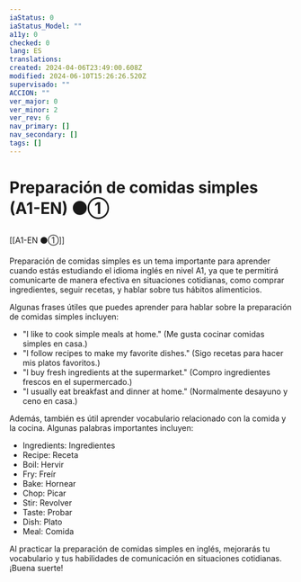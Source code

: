 ```yaml
---
iaStatus: 0
iaStatus_Model: ""
a11y: 0
checked: 0
lang: ES
translations: 
created: 2024-04-06T23:49:00.608Z
modified: 2024-06-10T15:26:26.520Z
supervisado: ""
ACCION: ""
ver_major: 0
ver_minor: 2
ver_rev: 6
nav_primary: []
nav_secondary: []
tags: []
---
```

# Preparación de comidas simples (A1-EN) ⚫①

[[A1-EN ⚫①]]

Preparación de comidas simples es un tema importante para aprender cuando estás estudiando el idioma inglés en nivel A1, ya que te permitirá comunicarte de manera efectiva en situaciones cotidianas, como comprar ingredientes, seguir recetas, y hablar sobre tus hábitos alimenticios.

Algunas frases útiles que puedes aprender para hablar sobre la preparación de comidas simples incluyen:

- "I like to cook simple meals at home." (Me gusta cocinar comidas simples en casa.)
- "I follow recipes to make my favorite dishes." (Sigo recetas para hacer mis platos favoritos.)
- "I buy fresh ingredients at the supermarket." (Compro ingredientes frescos en el supermercado.)
- "I usually eat breakfast and dinner at home." (Normalmente desayuno y ceno en casa.)

Además, también es útil aprender vocabulario relacionado con la comida y la cocina. Algunas palabras importantes incluyen:

- Ingredients: Ingredientes
- Recipe: Receta
- Boil: Hervir
- Fry: Freír
- Bake: Hornear
- Chop: Picar
- Stir: Revolver
- Taste: Probar
- Dish: Plato
- Meal: Comida

Al practicar la preparación de comidas simples en inglés, mejorarás tu vocabulario y tus habilidades de comunicación en situaciones cotidianas. ¡Buena suerte!
